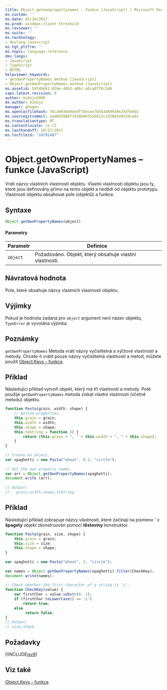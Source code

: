 ```yaml
---
title: Object.getownpropertynames – funkce (JavaScript) | Microsoft Docs
ms.custom: ''
ms.date: 01/18/2017
ms.prod: windows-client-threshold
ms.reviewer: ''
ms.suite: ''
ms.technology:
- devlang-javascript
ms.tgt_pltfrm: ''
ms.topic: language-reference
dev_langs:
- JavaScript
- TypeScript
- DHTML
helpviewer_keywords:
- getOwnPropertyNames method [JavaScript]
- Object.getOwnPropertyNames method [JavaScript]
ms.assetid: 59f4b6b1-02be-44b3-a06c-a5ca8f70c3d8
caps.latest.revision: 9
author: mikejo5000
ms.author: mikejo
manager: ghogen
ms.openlocfilehash: 76ca0036b9dedf7b4cee7b543469939e35dfe8d1
ms.sourcegitcommit: aadb9588877418b8b55a5612c1d3842d4520ca4c
ms.translationtype: MT
ms.contentlocale: cs-CZ
ms.lasthandoff: 10/27/2017
ms.locfileid: "24791487"
---
```

# <a name="objectgetownpropertynames-function-javascript"></a>Object.getOwnPropertyNames – funkce (JavaScript)
Vrátí názvy vlastních vlastností objektu. Vlastní vlastnosti objektu jsou ty, které jsou definovány přímo na tento objekt a nedědí od objektu prototypu. Vlastnosti objektu obsahovat pole (objektů) a funkce.  
  
## <a name="syntax"></a>Syntaxe  
  
```JavaScript  
Object.getOwnPropertyNames(object)  
```  
  
#### <a name="parameters"></a>Parametry  
  
|Parametr|Definice|  
|---------------|----------------|  
|`object`|Požadováno. Objekt, který obsahuje vlastní vlastnosti.|  
  
## <a name="return-value"></a>Návratová hodnota  
 Pole, které obsahuje názvy vlastních vlastností objektu.  
  
## <a name="exceptions"></a>Výjimky  
 Pokud je hodnota zadaná pro `object` argument není název objektu, `TypeError` je vyvolána výjimka.  
  
## <a name="remarks"></a>Poznámky  
 `getOwnPropertyNames` Metoda vrátí názvy vyčíslitelná a výčtové vlastnosti a metody. Chcete-li vrátit pouze názvy vyčíslitelná vlastností a metod, můžete použít [Object.Keys – funkce](../../javascript/reference/object-keys-function-javascript.md).  
  
## <a name="example"></a>Příklad  
 Následující příklad vytvoří objekt, který má tři vlastnosti a metody. Poté použije `getOwnPropertyNames` metoda získat vlastní vlastnosti (včetně metodu) objektu.  
  
```JavaScript  
function Pasta(grain, width, shape) {  
    // Define properties.  
    this.grain = grain;  
    this.width = width;  
    this.shape = shape;  
    this.toString = function () {  
        return (this.grain + ", " + this.width + ", " + this.shape);  
    }  
}  
  
// Create an object.  
var spaghetti = new Pasta("wheat", 0.2, "circle");  
  
// Get the own property names.  
var arr = Object.getOwnPropertyNames(spaghetti);  
document.write (arr);  
  
// Output:  
//   grain,width,shape,toString  
```  
  
## <a name="example"></a>Příklad  
 Následující příklad zobrazuje názvy vlastností, které začínají na písmeno ' v **špagety** objekt zkonstruován pomocí **těstoviny** konstruktor.  
  
```JavaScript  
function Pasta(grain, size, shape) {  
    this.grain = grain;   
    this.size = size;   
    this.shape = shape;   
}  
  
var spaghetti = new Pasta("wheat", 2, "circle");  
  
var names = Object.getOwnPropertyNames(spaghetti).filter(CheckKey);  
document.write(names);   
  
// Check whether the first character of a string is 's'.   
function CheckKey(value) {  
    var firstChar = value.substr(0, 1);   
    if (firstChar.toLowerCase() == 's')  
        return true;   
    else  
         return false;   
}  
// Output:  
// size,shape  
```  
  
## <a name="requirements"></a>Požadavky  
 [!INCLUDE[jsv9](../../javascript/includes/jsv9-md.md)]  
  
## <a name="see-also"></a>Viz také  
 [Object.Keys – funkce](../../javascript/reference/object-keys-function-javascript.md)